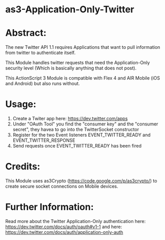 as3-Application-Only-Twitter
============================


# Abstract: #
The new Twitter API 1.1 requires Applications that want to pull information from twitter to authenticate itself. 

This Module handles twitter requests that need the Application-Only security level (Which is basically anything that does not post).

This ActionScript 3 Module is compatible with Flex 4 and AIR Mobile (iOS and Android) but also runs without.

# Usage: #
1. Create a Twiter app here: https://dev.twitter.com/apps
2. Under "OAuth Tool" you find the "consumer key" and the "consumer secret", they havea to go into the TwitterSocket constructor
3. Register for the two Event listeners EVENT_TWITTER_READY and EVENT_TWITTER_RESPONSE
4. Send requests once EVENT_TWITTER_READY has been fired

# Credits: #
This Module uses as3Crypto (https://code.google.com/p/as3crypto/) to create secure socket connections on Mobile devices.

# Further Information: #
Read more about the Twitter Application-Only authentication here:
https://dev.twitter.com/docs/auth/oauth#v1-1
and here:
https://dev.twitter.com/docs/auth/application-only-auth
